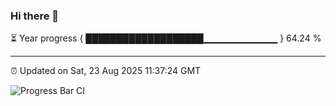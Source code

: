 ### Hi there 👋

⏳ Year progress { ███████████████████▁▁▁▁▁▁▁▁▁▁▁ } 64.24 %

---

⏰ Updated on Sat, 23 Aug 2025 11:37:24 GMT

![Progress Bar CI](https://github.com/IshwaranRudhara/GIT-ACTION/workflows/Progress%20Bar%20CI/badge.svg)

